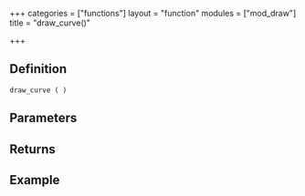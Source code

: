 +++
categories = ["functions"]
layout = "function"
modules = ["mod_draw"]
title = "draw_curve()"

+++

## Definition

    draw_curve ( )

## Parameters

## Returns

## Example
